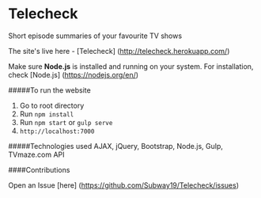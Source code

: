 # Telecheck
Short episode summaries of your favourite TV shows

The site's live here - [Telecheck] (http://telecheck.herokuapp.com/)


Make sure **Node.js** is installed and running on your system. For installation, check [Node.js] (https://nodejs.org/en/)


#####To run the website
1. Go to root directory
2. Run ```npm install```
3. Run `npm start`  or  `gulp serve`
4. ```http://localhost:7000```





#####Technologies used
AJAX, jQuery, Bootstrap,
Node.js, Gulp,
TVmaze.com API




####Contributions

Open an Issue [here] (https://github.com/Subway19/Telecheck/issues)

